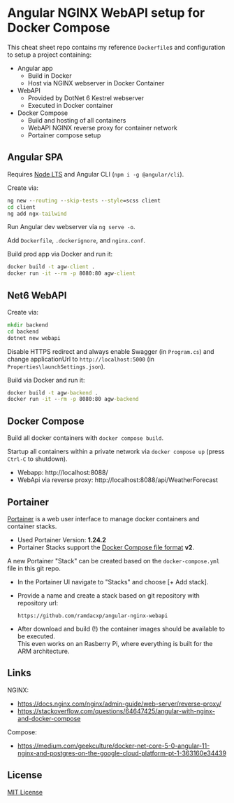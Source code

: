 # Angular NGINX WebAPI setup for Docker Compose

This cheat sheet repo contains my reference `Dockerfile`s and configuration to setup a project containing:

* Angular app
  * Build in Docker
  * Host via NGINX webserver in Docker Container
* WebAPI
  * Provided by DotNet 6 Kestrel webserver
  * Executed in Docker container
* Docker Compose
  * Build and hosting of all containers
  * WebAPI NGINX reverse proxy for container network
  * Portainer compose setup

## Angular SPA

Requires [Node LTS](https://nodejs.org/en/) and Angular CLI (`npm i -g @angular/cli`).

Create via:

```cmd
ng new --routing --skip-tests --style=scss client
cd client
ng add ngx-tailwind
```

Run Angular dev webserver via `ng serve -o`.

Add `Dockerfile`, `.dockerignore`, and `nginx.conf`.

Build prod app via Docker and run it:

```cmd
docker build -t agw-client .
docker run -it --rm -p 8080:80 agw-client
```

## Net6 WebAPI

Create via:

```cmd
mkdir backend
cd backend
dotnet new webapi
```

Disable HTTPS redirect and always enable Swagger (in `Program.cs`) and change applicationUrl to `http://localhost:5000` (in `Properties\launchSettings.json`).

Build via Docker and run it:

```cmd
docker build -t agw-backend .
docker run -it --rm -p 8080:80 agw-backend
```

## Docker Compose

Build all docker containers with `docker compose build`.

Startup all containers within a private network via `docker compose up` (press `Ctrl-C` to shutdown).

* Webapp: http://localhost:8088/
* WebApi via reverse proxy: http://localhost:8088/api/WeatherForecast

## Portainer

[Portainer](https://www.portainer.io/) is a web user interface to manage docker containers and container stacks.

* Used Portainer Version: **1.24.2**
* Portainer Stacks support the [Docker Compose file format](https://docs.docker.com/compose/compose-file/) **v2**.

A new Portainer "Stack" can be created based on the `docker-compose.yml` file in this git repo.

* In the Portainer UI navigate to "Stacks" and choose [+ Add stack].
* Provide a name and create a stack based on git repository with repository url:

  `https://github.com/ramdacxp/angular-nginx-webapi`

* After download and build (!) the container images should be available to be executed.  
  This even works on an Rasberry Pi, where everything is built for the ARM architecture.

## Links

NGINX:

* <https://docs.nginx.com/nginx/admin-guide/web-server/reverse-proxy/>
* <https://stackoverflow.com/questions/64647425/angular-with-nginx-and-docker-compose>

Compose:

* <https://medium.com/geekculture/docker-net-core-5-0-angular-11-nginx-and-postgres-on-the-google-cloud-platform-pt-1-363160e34439>

## License

[MIT License](LICENSE)
